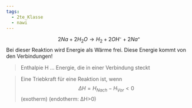 ```yaml
---
tags:
  - 2te_Klasse
  - nawi
---
```

$$2Na+2H_{2}O→H_{2}+2OH⁻+2Na⁺$$
Bei dieser Reaktion wird Energie als Wärme frei.
Diese Energie kommt von den Verbindungen!

> Enthalpie H ... Energie, die in einer Verbindung steckt

> Eine Triebkraft für eine Reaktion ist, wenn $$ΔH=H_{Nach}-H_{Vor}<0$$ (exotherm) (endotherm: ΔH>0)

